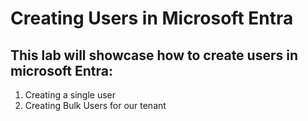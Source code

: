 # Creating Users in Microsoft Entra

## This lab will showcase how to create users in microsoft Entra:
1. Creating a single user
2. Creating Bulk Users for our tenant
